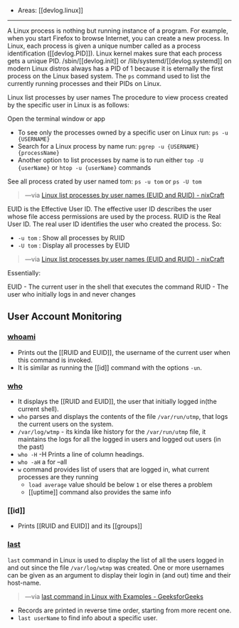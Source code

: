 
- Areas: [[devlog.linux]]

---

A Linux process is nothing but running instance of a program. For example, when you start Firefox to browse Internet, you can create a new process. In Linux, each process is given a unique number called as a process identification ([[devlog.PID]]). Linux kernel makes sure that each process gets a unique PID. /sbin/[[devlog.init]] or /lib/systemd/[[devlog.systemd]] on modern Linux distros always has a PID of 1 because it is eternally the first process on the Linux based system. The `ps` command used to list the currently running processes and their PIDs on Linux.

Linux list processes by user names
The procedure to view process created by the specific user in Linux is as follows:

Open the terminal window or app

- To see only the processes owned by a specific user on Linux run: `ps -u {USERNAME}`
- Search for a Linux process by name run: `pgrep -u {USERNAME} {processName}`
- Another option to list processes by name is to run either `top -U {userName}` or `htop -u {userName}` commands

See all process crated by user named tom:
`ps -u tom` or `ps -U tom`

> —via [Linux list processes by user names (EUID and RUID) - nixCraft](https://www.cyberciti.biz/faq/linux-list-processes-by-user-names-euid-and-ruid/)

EUID is the Effective User ID. The effective user ID describes the user whose file access permissions are used by the process. RUID is the Real User ID. The real user ID identifies the user who created the process. So:

- `-u tom` : Show all processes by RUID
- `-U tom` : Display all processes by EUID

> —via [Linux list processes by user names (EUID and RUID) - nixCraft](https://www.cyberciti.biz/faq/linux-list-processes-by-user-names-euid-and-ruid/)

Essentially:

EUID - The current user in the shell that executes the command
RUID - The user who initially logs in and never changes

## User Account Monitoring

### [whoami](#whoami)

- Prints out the [[RUID and EUID]], the username of the current user when this command is invoked.
- It is similar as running the [[id]] command with the options `-un`.

### [who](#who)

- It displays the [[RUID and EUID]], the user that initially logged in(the current shell).
- `who` parses and displays the contents of the file `/var/run/utmp`, that logs the current users on the system.
- `/var/log/wtmp` - its kinda like history for the `/var/run/utmp` file, it maintains the logs for all the logged in users and logged out users (in the past)
- `who -H` -H Prints a line of column headings.
- `who -aH` a for –all
- `w` command provides list of users that are logged in, what current processes are they running
  - `load average` value should be below `1` or else theres a problem
  - [[uptime]] command also provides the same info

### [[id]]

- Prints [[RUID and EUID]] and its [[groups]]

### [last](#last)

`last` command in Linux is used to display the list of all the users logged in and out since the file `/var/log/wtmp` was created. One or more usernames can be given as an argument to display their login in (and out) time and their host-name.

> —via [last command in Linux with Examples - GeeksforGeeks](https://www.geeksforgeeks.org/last-command-in-linux-with-examples/)

- Records are printed in reverse time order, starting from more recent one.
- `last userName` to find info about a specific user.
